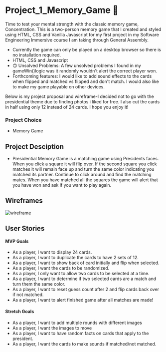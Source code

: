 # Project_1_Memory_Game :thinking:
 Time to test your mental strength with the classic memory game, Concentration. This is a two-person memory game that I created and styled using HTML, CSS and Vanilla Javascript for my first project in my Software Engineering Immersive course I am taking through General Assembly. 


* Currently the game can only be played on a desktop browser so there is no installation required. 
* HTML, CSS and Javascript
*  :upside_down_face: Unsolved Problems: A few unsolved problems I found in my gameWin()logic was it randomly wouldn't alert the correct player won.
* Forthcoming features:  I would like to add sound effects to the cards when flipped and matched vs flipped and don't match. I would also like to make my game playable on other devices.


Below is my project proposal and wireframe-I decided not to go with the presidential theme due to finding photos i liked for free. I also cut the cards in half using only 12 instead of 24 cards.  I hope you enjoy it! 

### Project Choice
* Memory Game

## Project Desciption 
* Presidential Memory Game is a matching game using Presidents faces. When you click a square it will flip over. If the second square you click matches it will remain face up and turn the same color indicating you matched its partner. Continue to click around and find the matching mates. When you have matched all the squares the game will alert that you have won and ask if you want to play again.

## Wireframes

![wireframe](https://user-images.githubusercontent.com/106217931/180567585-04b68b03-f332-4c92-9eee-ecc6f375e0cc.png)

## User Stories

#### MVP Goals
* As a player, I want to display 24 cards.
* As a player, I want to duplicate the cards to have 2 sets of 12.
* As a player, I want to show back of card initially and flip when selected.
* As a player, I want the cards to be randomized.
* As a player, I only want to allow two cards to be selected at a time.
* As a player, I want to determine if two selected cards are a match and turn them the same color.
* As a player, I want to reset guess count after 2 and flip cards back over if not matched.
* As a player, I want to alert finished game after all matches are made!

#### Stretch Goals
* As a player, I want to add multiple rounds with different images
* As a player, I want the images to move
* As a player, I want to have random facts on cards that apply to the president.
* As a player, I want the cards to make sounds if matched/not matched.


